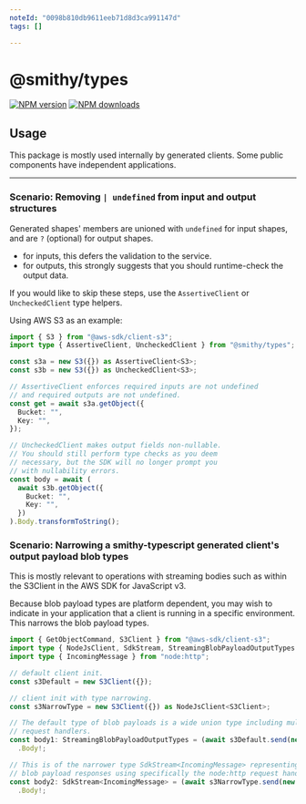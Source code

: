 ```yaml
---
noteId: "0098b810db9611eeb71d8d3ca991147d"
tags: []

---
```


# @smithy/types

[![NPM version](https://img.shields.io/npm/v/@smithy/types/latest.svg)](https://www.npmjs.com/package/@smithy/types)
[![NPM downloads](https://img.shields.io/npm/dm/@smithy/types.svg)](https://www.npmjs.com/package/@smithy/types)

## Usage

This package is mostly used internally by generated clients.
Some public components have independent applications.

---

### Scenario: Removing `| undefined` from input and output structures

Generated shapes' members are unioned with `undefined` for
input shapes, and are `?` (optional) for output shapes.

- for inputs, this defers the validation to the service.
- for outputs, this strongly suggests that you should runtime-check the output data.

If you would like to skip these steps, use the `AssertiveClient` or
`UncheckedClient` type helpers.

Using AWS S3 as an example:

```ts
import { S3 } from "@aws-sdk/client-s3";
import type { AssertiveClient, UncheckedClient } from "@smithy/types";

const s3a = new S3({}) as AssertiveClient<S3>;
const s3b = new S3({}) as UncheckedClient<S3>;

// AssertiveClient enforces required inputs are not undefined
// and required outputs are not undefined.
const get = await s3a.getObject({
  Bucket: "",
  Key: "",
});

// UncheckedClient makes output fields non-nullable.
// You should still perform type checks as you deem
// necessary, but the SDK will no longer prompt you
// with nullability errors.
const body = await (
  await s3b.getObject({
    Bucket: "",
    Key: "",
  })
).Body.transformToString();
```

### Scenario: Narrowing a smithy-typescript generated client's output payload blob types

This is mostly relevant to operations with streaming bodies such as within
the S3Client in the AWS SDK for JavaScript v3.

Because blob payload types are platform dependent, you may wish to indicate in your application that a client is running in a specific
environment. This narrows the blob payload types.

```typescript
import { GetObjectCommand, S3Client } from "@aws-sdk/client-s3";
import type { NodeJsClient, SdkStream, StreamingBlobPayloadOutputTypes } from "@smithy/types";
import type { IncomingMessage } from "node:http";

// default client init.
const s3Default = new S3Client({});

// client init with type narrowing.
const s3NarrowType = new S3Client({}) as NodeJsClient<S3Client>;

// The default type of blob payloads is a wide union type including multiple possible
// request handlers.
const body1: StreamingBlobPayloadOutputTypes = (await s3Default.send(new GetObjectCommand({ Key: "", Bucket: "" })))
  .Body!;

// This is of the narrower type SdkStream<IncomingMessage> representing
// blob payload responses using specifically the node:http request handler.
const body2: SdkStream<IncomingMessage> = (await s3NarrowType.send(new GetObjectCommand({ Key: "", Bucket: "" })))
  .Body!;
```
